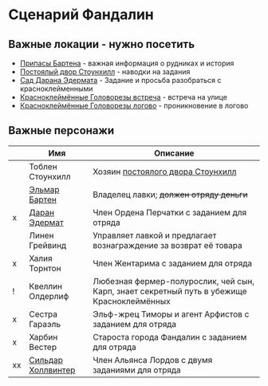 # Сценарий Фандалин

## Важные локации - нужно посетить
* [Припасы Бартена](scenarios/barten-shop.md) - важная информация о рудниках и история
* [Постоялый двор Стоунхилл](./stonehill.md) - наводки на задания
* [Сад Дарана Эдермата](scenarios/edermat-garden) - Задание и просьба разобраться с красноклейменными
* [Красноклеймённые Головорезы встреча](./krasnokeymennie-meeting.md) - встреча на улице
* [Красноклеймённые Головорезы логово](./krasnokeymennie.md) - проникновение в логово

## Важные персонажи
|    | **Имя**                           | **Описание**                                                                               |
|----|-----------------------------------|--------------------------------------------------------------------------------------------|
|    | Тоблен Стоунхилл                  | Хозяин [постоялого двора Cтоунхилл](./stonehill.md)                                        |
|    | [Эльмар Бартен](scenarios/barten-shop.md) | Владелец лавки; ~~должен отряду деньги~~                                                   |
| x  | [Даран Эдермат](scenarios/edermat-garden)     | Член Ордена Перчатки с заданием для отряда                                                 |
|    | Линен Грейвинд                    | Управляет лавкой и предлагает вознаграждение за возврат её товара                          |
| x  | Халия Торнтон                     | Член Жентарима с заданием для отряда                                                       |
| !  | Квеллин Олдерлиф                  | Любезная фермер-полурослик, чей сын, Карп, знает секретный путь в убежище Красноклеймённых |
| x  | Сестра Гараэль                    | Эльф-жрец Тиморы и агент Арфистов с заданием для отряда                                    |
| x  | Харбин Вестер                     | Староста города Фандалин с заданием для отряда                                             |
| xx | [Сильдар Холлвинтер](./Sildar.md) | Член Альянса Лордов с двумя заданиями для отряда                                           |


